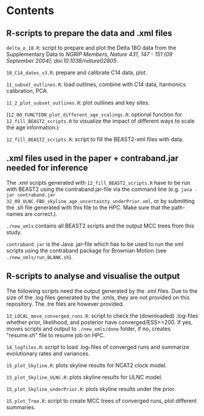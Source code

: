 # Contents

## R-scripts to prepare the data and .xml files

`delta_o_18.R`: script to prepare and plot the Delta 18O data from the Supplementary Data to _NGRIP Members, Nature 431, 147 - 151 (09 September 2004); doi:10.1038/nature02805_.

`10_C14_dates_v3.R`: prepare and calibrate C14 data, plot.
	
`11_subset_outlines.R`: load outlines, combine with C14 data, harmonics calibration, PCA.
	
`11_2_plot_subset_outlines.R`: plot outlines and key sites.

(`12_00_FUNCTION_plot_different_age_scalings.R`: optional function for `12_fill_BEAST2_scripts.R` to visualize the impact of different ways to scale the age information.)

`12_fill_BEAST2_scripts.R`: script to fill the BEAST2-xml files with data. 

## .xml files used in the paper + contraband.jar needed for inference

The .xml scripts generated with `12_fill_BEAST2_scripts.R` have to be run with BEAST2 using the contraband.jar-file via the command line (e.g. `java -jar contraband.jar 32_09_ULNC_FBD_skyline_age_uncertainty_underPrior.xml`, or by submitting the .sh file generated with this file to the HPC. Make sure that the path-names are correct.). 

`./new_xmls` contains all BEAST2 scripts and the output MCC trees from this study.

`contraband.jar` is the Java .jar-file which has to be used to run the xml scripts using the contraband package for Brownian Motion (see `./new_xmls/run_BLANK.sh`).

## R-scripts to analyse and visualise the output
The following scripts need the output generated by the .xml files. Due to the size of the .log files generated by the .xmls, they are not provided on this repository. The .tre files are however provided.

`13_LOCAL_move_converged_runs.R`: script to check the (downloaded) .log-files whether prior, likelihood, and posterior have converged/ESS>>200. If yes, moves scripts and output to `./new_xmls/done` folder, if no, creates "resume.sh" file to resume job on HPC. 

`14_logfiles.R`: script to load .log-files of converged runs and summarize evolutionary rates and variances.
	
`15_plot_Skyline.R`: plots skyline results for NCAT2 clock model.
	
`15_plot_Skyline_ULNC.R`: plots skyline results for ULNC model.
	
`15_plot_Skyline_underPrior.R`: plots skyline results under the prior.
	
`15_plot_Tree.R`: script to create MCC trees of converged runs, plot different summaries.
